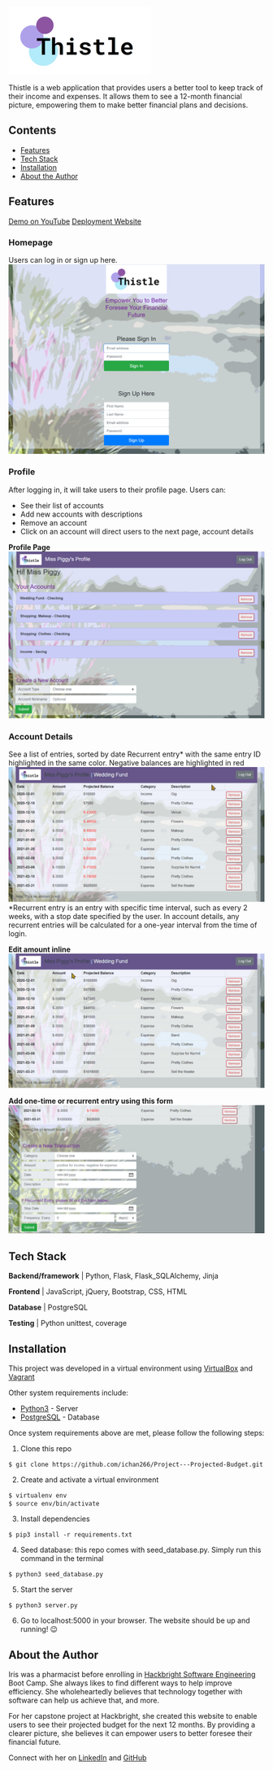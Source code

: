 ![alt text][logo]

[logo]: static/ThistleLogo.png

Thistle is a web application that provides users a better tool to keep track of their income and expenses. It allows them to see a 12-month financial picture, empowering them to make better financial plans and decisions.

## Contents

- [Features](#features)
- [Tech Stack](#tech-stack)
- [Installation](#installation)
- [About the Author](#about-author)

## <a name="features"></a>Features

[Demo on YouTube](https://www.youtube.com/watch?v=G3zVo_hxHpk)
[Deployment Website](https://hb-thistle.herokuapp.com/)

### Homepage

Users can log in or sign up here.
![Thistle Homepage](/static/homepage.png)

### Profile

After logging in, it will take users to their profile page. Users can:

- See their list of accounts
- Add new accounts with descriptions
- Remove an account
- Click on an account will direct users to the next page, account details

**Profile Page**
![Profile Page](/static/profile_page.png)

### Account Details

See a list of entries, sorted by date
Recurrent entry* with the same entry ID highlighted in the same color. Negative balances are highlighted in red
![Highlight recurrent entry](/static/recurrent_entry_highlight.gif)
*Recurrent entry is an entry with specific time interval, such as every 2 weeks, with a stop date specified by the user. In account details, any recurrent entries will be calculated for a one-year interval from the time of login.

**Edit amount inline**
![Edit amount](/static/edit_amount.gif)

**Add one-time or recurrent entry using this form**
![Create new entry](/static/create_new_transaction.png)

## <a name="tech-stack"></a>Tech Stack

**Backend/framework** | Python, Flask, Flask_SQLAlchemy, Jinja

**Frontend** | JavaScript, jQuery, Bootstrap, CSS, HTML

**Database** | PostgreSQL

**Testing** | Python unittest, coverage

## <a name="installation"></a>Installation

This project was developed in a virtual environment using [VirtualBox](https://www.virtualbox.org/wiki/Downloads) and [Vagrant](https://www.vagrantup.com/downloads.html)

Other system requirements include:

- [Python3](https://www.python.org/downloads/) - Server
- [PostgreSQL](https://www.postgresql.org/download/) - Database

Once system requirements above are met, please follow the following steps:

1. Clone this repo

```
$ git clone https://github.com/ichan266/Project---Projected-Budget.git
```

2. Create and activate a virtual environment

```
$ virtualenv env
$ source env/bin/activate
```

3. Install dependencies

```
$ pip3 install -r requirements.txt
```

4. Seed database: this repo comes with seed_database.py. Simply run this command in the terminal

```
$ python3 seed_database.py
```

5. Start the server

```
$ python3 server.py
```

6. Go to localhost:5000 in your browser. The website should be up and running! :wink:

## <a name="about-author"></a>About the Author

Iris was a pharmacist before enrolling in [Hackbright Software Engineering](https://hackbrightacademy.com/) Boot Camp. She always likes to find different ways to help improve efficiency. She wholeheartedly believes that technology together with software can help us achieve that, and more.

For her capstone project at Hackbright, she created this website to enable users to see their projected budget for the next 12 months. By providing a clearer picture, she believes it can empower users to better foresee their financial future.

Connect with her on [LinkedIn](https://www.linkedin.com/in/iris-kuhn/) and [GitHub](https://github.com/ichan266/)
